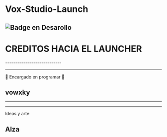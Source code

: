 # Vox-Studio-Launch
![Badge en Desarollo](https://i.ibb.co/fdgcYyp/icon.png)
----------------------------
<h1>CREDITOS HACIA EL LAUNCHER</h1>
----------------------------
 
------------------------
:construction: Encargado en programar :construction:
 
vowxky
------------------------
 
_______________________________________________________________________
 
------------------------
Ideas y arte 
 
Alza
------------------------